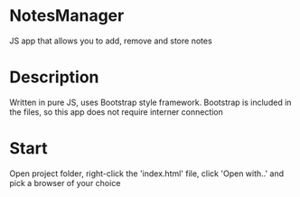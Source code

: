 # NotesManager
JS app that allows you to add, remove and store notes

# Description
Written in pure JS, uses Bootstrap style framework.
Bootstrap is included in the files, so this app does not require 
interner connection

# Start
Open project folder, right-click the 'index.html' file,
click 'Open with..' and pick a browser of your choice
